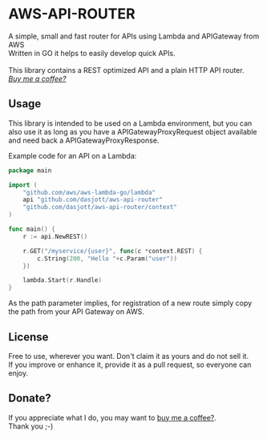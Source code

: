# AWS-API-ROUTER
A simple, small and fast router for APIs using Lambda and APIGateway from AWS<br>
Written in GO it helps to easily develop quick APIs.<br>
<br>
This library contains a REST optimized API and a plain HTTP API router.<br>
[_Buy me a coffee?_](https://www.buymeacoffee.com/dasjott)

## Usage
This library is intended to be used on a Lambda environment, but you can also use it as long as you have a APIGatewayProxyRequest object available and need back a APIGatewayProxyResponse.

Example code for an API on a Lambda:
``` go
package main

import (
	"github.com/aws/aws-lambda-go/lambda"
	api "github.com/dasjott/aws-api-router"
	"github.com/dasjott/aws-api-router/context"
)

func main() {
	r := api.NewREST()

	r.GET("/myservice/{user}", func(c *context.REST) {
		c.String(200, "Hello "+c.Param("user"))
	})

	lambda.Start(r.Handle)
}
```

As the path parameter implies, for registration of a new route simply copy the path from your API Gateway on AWS.

## License
Free to use, wherever you want. Don't claim it as yours and do not sell it.<br>
If you improve or enhance it, provide it as a pull request, so everyone can enjoy.

## Donate?
If you appreciate what I do, you may want to [buy me a coffee?](https://www.buymeacoffee.com/dasjott).<br>
Thank you ;-)
